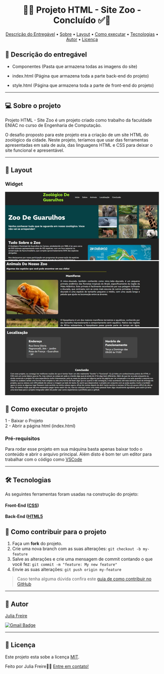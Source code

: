 <!-- MODELO PROJETO FINALIZADO -->
<h1 align="center"> 
	  🚀✅ Projeto HTML - Site Zoo - Concluído ✅🚀
</h1>

<!-- ---------------------------------------------------------------------- -->

<!-- MODELO MENU DE NAVEGAÇÃO -->
<p align="center">
 <a href="#-Descrição-do-entregável">Descrição do Entregável</a> •
 <a href="#-sobre-o-projeto">Sobre</a> •
 <a href="#-layout">Layout</a> • 
 <a href="#-como-executar-o-projeto">Como executar</a> • 
 <a href="#-tecnologias">Tecnologias</a> • 
 <a href="#-autor">Autor</a> • 
 <a href="#user-content--licença">Licença</a>
</p>

<!-- ---------------------------------------------------------------------- -->

<!-- MODELO DE DESCRIÇÃO -->
## 📄 Descrição do entregável

<!-- EXEMPLO DE DESCRIÇÃO DE UM PROJETO: -->
- Componentes (Pasta que armazena todas as imagens do site)

- index.html (Página que armazena toda a parte back-end do projeto)

- style.html (Página que armazena toda a parte de front-end do projeto)

---
<!-- ---------------------------------------------------------------------- -->

<!-- MODELO DESCRIÇÃO SOBRE O PROJETO: -->
## 💻 Sobre o projeto

<!-- EXPLICA O MOTIVO DO PROJETO -->
Projeto HTML - Site Zoo é um projeto criado como trabalho da faculdade ENIAC no curso de Engenharia de Computação.

O desafio proposto para este projeto era a criação de um site HTML do zoológico da cidade. Neste projeto, teríamos que usar das ferramentas apresentadas em sala de aula, 
das linguagens HTML e CSS para deixar o site funcional e apresentável.

<!-- LINHA DE DIVISÃO: -->
---

<!-- ---------------------------------------------------------------------- -->

<!-- EXEMPLO DE LAYOUT: -->
## 🎨 Layout

### Widget

<!-- AQUI VOCÊ PASSA O CAMINHO DA IMAGEM -->
![TelaInicial](https://github.com/juuhfrdev/Projeto-HTML---Site-Zoo/blob/main/_assets/TelaInicialZoo.jpg)<br>
![TelaAnimais](https://github.com/juuhfrdev/Projeto-HTML---Site-Zoo/blob/main/_assets/AnimaisZoo.jpg)<br>
![Localizacao](https://github.com/juuhfrdev/Projeto-HTML---Site-Zoo/blob/main/_assets/LocalizacaoZoo.jpg)

<!-- ---------------------------------------------------------------------- -->

<!-- MODELO DE COMO EXECUTAR O PROJETO -->
## 🚀 Como executar o projeto

1 - Baixar o Projeto <br>
2 - Abrir a página html (index.html)<br>

<!-- ---------------------------------------------------------------------- -->

<!-- MODELO DE PRÉ REQUISITOS -->
### Pré-requisitos

Para rodar esse projeto em sua máquina basta apenas baixar todo o conteúdo e abrir o arquivo principal.
Além disto é bom ter um editor para trabalhar com o código como [VSCode](https://code.visualstudio.com/)

---

<!-- ---------------------------------------------------------------------- -->

<!-- MODELO DE TECNOLOGIAS -->
## 🛠 Tecnologias

As seguintes ferramentas foram usadas na construção do projeto:

#### **Front-End**  ([CSS](https://developer.mozilla.org/pt-BR/docs/Web/CSS)) 

#### **Back-End**  ([HTML5]([https://html.org/](https://developer.mozilla.org/pt-BR/docs/Web/HTML))

<!-- ---------------------------------------------------------------------- -->

<!-- MODELO DE COMO CONTRIBUIR PARA O PROJETO -->
## 💪 Como contribuir para o projeto

1. Faça um **fork** do projeto.
2. Crie uma nova branch com as suas alterações: `git checkout -b my-feature`
3. Salve as alterações e crie uma mensagem de commit contando o que você fez: `git commit -m "feature: My new feature"`
4. Envie as suas alterações: `git push origin my-feature`
> Caso tenha alguma dúvida confira este [guia de como contribuir no GitHub](./CONTRIBUTING.md)

---

<!-- ---------------------------------------------------------------------- -->

<!-- MODELO DE AUTOR-->
## 🦸 Autor

<a href="https://www.linkedin.com/in/julia-freire-de-souza/">
Julia Freire</a>
 <br />
 
[![Gmail Badge](https://img.shields.io/badge/-juliafrsouzaa@gmail.com-c14438?style=flat-square&logo=Gmail&logoColor=white&link=mailto:mthalvarez2005@gmail.com)](mailto:juliafrsouzaa@gmail.com)

---

<!-- ---------------------------------------------------------------------- -->

<!-- MODELO DE LICENÇA -->
## 📝 Licença

Este projeto esta sobe a licença [MIT](./LICENSE).

Feito por Julia Freire👋🏽 [Entre em contato!](https://www.linkedin.com/in/julia-freire-de-souza/)

